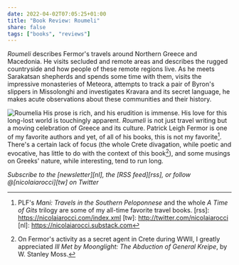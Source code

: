 ```yaml
---
date: 2022-04-02T07:05:25+01:00
title: "Book Review: Roumeli"
share: false
tags: ["books", "reviews"]
---
```

*Roumeli* describes Fermor's travels around Northern Greece and Macedonia. He
visits secluded and remote areas and describes the rugged countryside and how
people of these remote regions live. As he meets Sarakatsan shepherds and
spends some time with them, visits the impressive monasteries of Meteora,
attempts to track a pair of Byron's slippers in Missolonghi and investigates
Kravara and its secret language, he makes acute observations about these
communities and their history.

![Roumelia](/images/rumelia.jpg#right)
His prose is rich, and his erudition is immense. His love for this long-lost
world is touchingly apparent. *Roumeli* is not just travel writing but a moving
celebration of Greece and its culture. Patrick Leigh Fermor is one of my
favorite authors and yet, of all of his books, this is not my favorite[^2].
There's a certain lack of focus (the whole Crete divagation, while poetic and
evocative, has little to do with the context of this book[^1]), and some
musings on Greeks' nature, while interesting, tend to run long.

*Subscribe to the [newsletter][nl], the [RSS feed][rss], or follow @[nicolaiarocci][tw] on Twitter*

 [^1]: On Fermor's activity as a secret agent in Crete during WWII, I greatly appreciated *Ill Met by Moonglight: The Abduction of General Kreipe*, by W. Stanley Moss.
 [^2]: PLF's *Mani: Travels in the Southern Peloponnese* and the whole *A Time of Gits*  trilogy are some of my all-time favorite travel books.
 [rss]: https://nicolaiarocci.com/index.xml
 [tw]: http://twitter.com/nicolaiarocci
 [nl]: https://nicolaiarocci.substack.com
